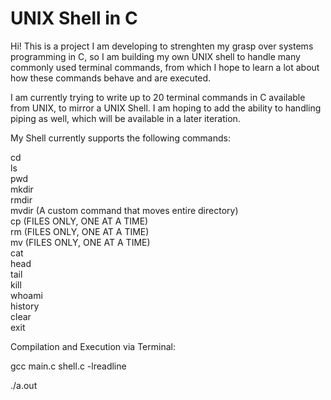 # UNIX Shell in C

Hi! This is a project I am developing to strenghten my grasp over systems programming in C, so I am building my own UNIX shell to handle many commonly used terminal commands, from which I hope to learn a lot about how these commands behave and are executed. 

I am currently trying to write up to 20 terminal commands in C available from UNIX, to mirror a UNIX Shell. I am hoping to add the ability to handling piping as well, which will be available in a later iteration.

My Shell currently supports the following commands:

cd <br />
ls <br />
pwd <br />
mkdir <br />
rmdir <br />
mvdir (A custom command that moves entire directory) <br />
cp (FILES ONLY, ONE AT A TIME) <br />
rm (FILES ONLY, ONE AT A TIME) <br />
mv (FILES ONLY, ONE AT A TIME) <br />
cat <br />
head <br />
tail <br />
kill <br />
whoami <br />
history <br />
clear <br />
exit <br />

Compilation and Execution via Terminal:

gcc main.c shell.c -lreadline

./a.out

